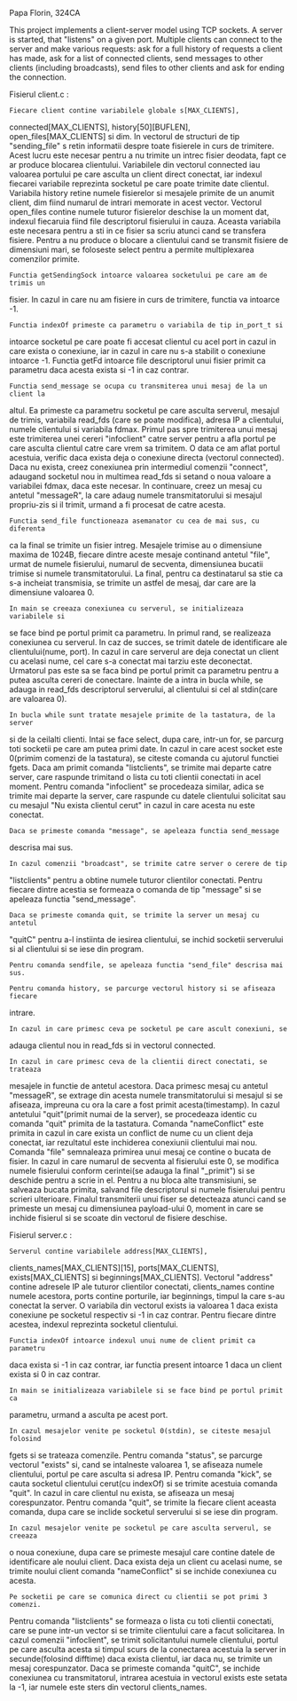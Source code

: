 Papa Florin, 324CA

This project implements a client-server model using TCP sockets. A server is 
started, that "listens" on a given port. Multiple clients can connect to the 
server and make various requests: ask for a full history of requests a client 
has made, ask for a list of connected clients, send messages to other clients
(including broadcasts), send files to other clients and ask for ending the 
connection.


Fisierul client.c :

	Fiecare client contine variabilele globale s[MAX_CLIENTS], 
connected[MAX_CLIENTS], history[50][BUFLEN], open_files[MAX_CLIENTS] si dim. 
In vectorul de structuri de tip "sending_file" s retin informatii despre toate 
fisierele in curs de trimitere. Acest lucru este necesar pentru a nu trimite un
intrec fisier deodata, fapt ce ar produce blocarea clientului. Variabilele din 
vectorul connected iau valoarea portului pe care asculta un client direct 
conectat, iar indexul fiecarei variabile reprezinta socketul pe care poate 
trimite date clientul. Variabila history retine numele fisierelor si mesajele 
primite de un anumit client, dim fiind numarul de intrari memorate in acest 
vector. Vectorul open_files contine numele tuturor fisierelor deschise la un 
moment dat, indexul fiecaruia fiind file descriptorul fisierului in cauza. 
Aceasta variabila este necesara pentru a sti in ce fisier sa scriu atunci cand
se transfera fisiere. Pentru a nu produce o blocare a clientului cand se 
transmit fisiere de dimensiuni mari, se foloseste select pentru a permite 
multiplexarea comenzilor primite.

	Functia getSendingSock intoarce valoarea socketului pe care am de trimis un
fisier. In cazul in care nu am fisiere in curs de trimitere, functia va 
intoarce -1.

	Functia indexOf primeste ca parametru o variabila de tip in_port_t si 
intoarce socketul pe care poate fi accesat clientul cu acel port in cazul 
in care exista o conexiune, iar in cazul in care nu s-a stabilit o 
conexiune intoarce -1. Functia getFd intoarce file descriptorul unui fisier
primit ca parametru daca acesta exista si -1 in caz contrar.

	Functia send_message se ocupa cu transmiterea unui mesaj de la un client la
altul. Ea primeste ca parametru socketul pe care asculta serverul, mesajul 
de trimis, variabila read_fds (care se poate modifica), adresa IP a 
clientului, numele clientului si variabila fdmax. Primul pas spre 
trimiterea unui mesaj este trimiterea unei cereri "infoclient" catre server
pentru a afla portul pe care asculta clientul catre care vrem sa trimitem. 
O data ce am aflat portul acestuia, verific daca exista deja o conexiune 
directa (vectorul connected). Daca nu exista, creez conexiunea prin 
intermediul comenzii "connect", adaugand socketul nou in multimea read_fds 
si setand o noua valoare a variabilei fdmax, daca este necesar. In 
continuare, creez un mesaj cu antetul "messageR", la care adaug numele 
transmitatorului si mesajul propriu-zis si il trimit, urmand a fi procesat 
de catre acesta.

	Functia send_file functioneaza asemanator cu cea de mai sus, cu diferenta 
ca la final se trimite un fisier intreg. Mesajele trimise au o dimensiune
maxima de 1024B, fiecare dintre aceste mesaje continand antetul "file", urmat 
de numele fisierului, numarul de secventa, dimensiunea bucatii trimise si
numele transmitatorului. La final, pentru ca destinatarul sa stie ca s-a 
incheiat transmisia, se trimite un astfel de mesaj, dar care are la dimensiune 
valoarea 0. 

	In main se creeaza conexiunea cu serverul, se initializeaza variabilele si 
se face bind pe portul primit ca parametru. In primul rand, se realizeaza 
conexiunea cu serverul. In caz de succes, se trimit datele de identificare ale 
clientului(nume, port). In cazul in care serverul are deja conectat un client 
cu acelasi nume, cel care s-a conectat mai tarziu este deconectat. Urmatorul 
pas este sa se faca bind pe portul primit ca parametru pentru a putea asculta 
cereri de conectare. Inainte de a intra in bucla while, se adauga in read_fds 
descriptorul serverului, al clientului si cel al stdin(care are valoarea 0).

	In bucla while sunt tratate mesajele primite de la tastatura, de la server 
si de la ceilalti clienti. Intai se face select, dupa care, intr-un for, se 
parcurg toti socketii pe care am putea primi date. In cazul in care acest 
socket este 0(primim comenzi de la tastatura), se citeste comanda cu ajutorul 
functiei fgets. Daca am primit comanda "listclients", se trimite mai departe 
catre server, care raspunde trimitand o lista cu toti clientii conectati in 
acel moment. Pentru comanda "infoclient" se procedeaza similar, adica se 
trimite mai departe la server, care raspunde cu datele clientului solicitat 
sau cu mesajul "Nu exista clientul cerut" in cazul in care acesta nu este 
conectat.

	Daca se primeste comanda "message", se apeleaza functia send_message 
descrisa mai sus.

	In cazul comenzii "broadcast", se trimite catre server o cerere de tip 
"listclients" pentru a obtine numele tuturor clientilor conectati. Pentru 
fiecare dintre acestia se formeaza o comanda de tip "message" si se apeleaza 
functia "send_message".

	Daca se primeste comanda quit, se trimite la server un mesaj cu antetul
"quitC" pentru a-l instiinta de iesirea clientului, se inchid socketii 
serverului si al clientului si se iese din program.

	Pentru comanda sendfile, se apeleaza functia "send_file" descrisa mai sus.

	Pentru comanda history, se parcurge vectorul history si se afiseaza fiecare
intrare.

	In cazul in care primesc ceva pe socketul pe care ascult conexiuni, se 
adauga clientul nou in read_fds si in vectorul connected.

	In cazul in care primesc ceva de la clientii direct conectati, se trateaza
mesajele in functie de antetul acestora. Daca primesc mesaj cu antetul
"messageR", se extrage din acesta numele transmitatorului si mesajul si se 
afiseaza, impreuna cu ora la care a fost primit acesta(timestamp). In cazul 
antetului "quit"(primit numai de la server), se procedeaza identic cu comanda 
"quit" primita de la tastatura. Comanda "nameConflict" este primita in cazul in
care exista un conflict de nume cu un client deja conectat, iar rezultatul este
inchiderea conexiunii clientului mai nou. Comanda "file" semnaleaza primirea 
unui mesaj ce contine o bucata de fisier. In cazul in care numarul de secventa 
al fisierului este 0, se modifica numele fisierului conform cerintei(se adauga 
la final "_primit") si se deschide pentru a scrie in el. Pentru a nu bloca alte
transmisiuni, se salveaza bucata primita, salvand file descriptorul si numele 
fisierului pentru scrieri ulterioare. Finalul transmiterii unui fiser se 
detecteaza atunci cand se primeste un mesaj cu dimensiunea payload-ului 0, 
moment in care se inchide fisierul si se scoate din vectorul de fisiere 
deschise.


Fisierul server.c :

	Serverul contine variabilele address[MAX_CLIENTS], 
clients_names[MAX_CLIENTS][15], ports[MAX_CLIENTS], exists[MAX_CLIENTS] si 
beginnings[MAX_CLIENTS]. Vectorul "address" contine adresele IP ale tuturor 
clientilor conectati, clients_names contine numele acestora, ports contine 
porturile, iar beginnings, timpul la care s-au conectat la server. O variabila
din vectorul exists ia valoarea 1 daca exista conexiune pe socketul respectiv 
si -1 in caz contrar. Pentru fiecare dintre acestea, indexul reprezinta 
socketul clientului.

	Functia indexOf intoarce indexul unui nume de client primit ca parametru 
daca exista si -1 in caz contrar, iar functia present intoarce 1 daca un client
exista si 0 in caz contrar.

	In main se initializeaza variabilele si se face bind pe portul primit ca 
parametru, urmand a asculta pe acest port. 

	In cazul mesajelor venite pe socketul 0(stdin), se citeste mesajul folosind
fgets si se trateaza comenzile. Pentru comanda "status", se parcurge vectorul 
"exists" si, cand se intalneste valoarea 1, se afiseaza numele clientului, 
portul pe care asculta si adresa IP. Pentru comanda "kick", se cauta socketul 
clientului cerut(cu indexOf) si se trimite acestuia comanda "quit". In cazul in
care clientul nu exista, se afiseaza un mesaj corespunzator. Pentru comanda 
"quit", se trimite la fiecare client aceasta comanda, dupa care se inclide 
socketul serverului si se iese din program.

	In cazul mesajelor venite pe socketul pe care asculta serverul, se creeaza 
o noua conexiune, dupa care se primeste mesajul care contine datele de 
identificare ale noului client. Daca exista deja un client cu acelasi nume, se 
trimite noului client comanda "nameConflict" si se inchide conexiunea cu 
acesta.

	Pe socketii pe care se comunica direct cu clientii se pot primi 3 comenzi.
Pentru comanda "listclients" se formeaza o lista cu toti clientii conectati, 
care se pune intr-un vector si se trimite clientului care a facut solicitarea. 
In cazul comenzii "infoclient", se trimit solicitantului numele clientului, 
portul pe care asculta acesta si timpul scurs de la conectarea acestuia la 
server in secunde(folosind difftime) daca exista clientul, iar daca nu, se 
trimite un mesaj corespunzator. Daca se primeste comanda "quitC", se inchide 
conexiunea cu transmitatorul, intrarea acestuia in vectorul exists este setata 
la -1, iar numele este sters din vectorul clients_names.
